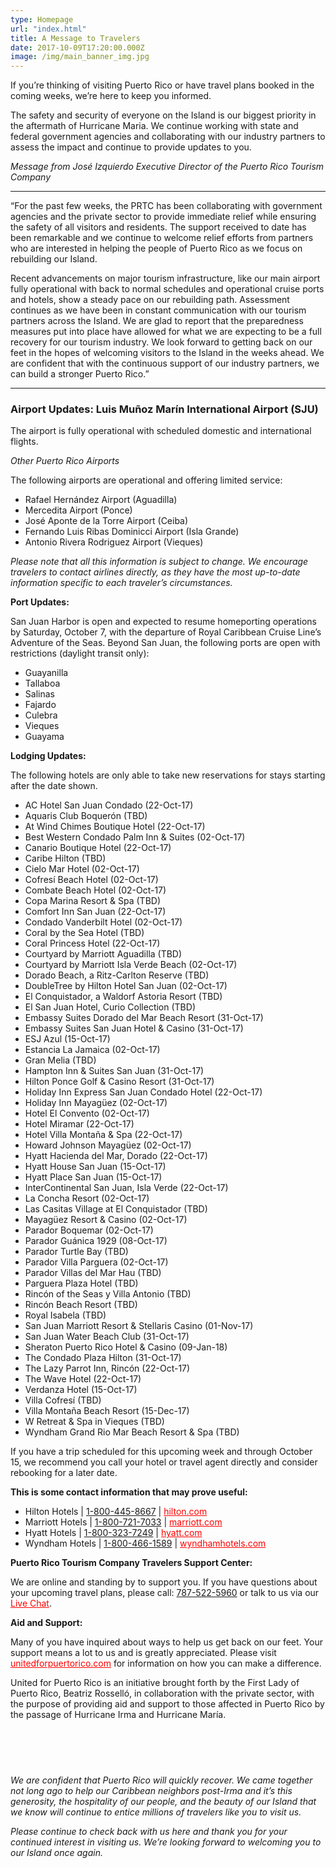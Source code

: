 ```yaml
---
type: Homepage
url: "index.html"
title: A Message to Travelers
date: 2017-10-09T17:20:00.000Z
image: /img/main_banner_img.jpg
---
```


If you’re thinking of visiting Puerto Rico or have travel plans booked in the coming weeks, we’re here to keep you informed.

The safety and security of everyone on the Island is our biggest priority in the aftermath of Hurricane Maria. We continue working with state and federal government agencies and collaborating with our industry partners to assess the impact and continue to provide updates to you.

*Message from José Izquierdo Executive Director of the Puerto Rico Tourism Company*

* * *

“For the past few weeks, the PRTC has been collaborating with government agencies and the private sector to provide immediate relief while ensuring the safety of all visitors and residents. The support received to date has been remarkable and we continue to welcome relief efforts from partners who are interested in helping the people of Puerto Rico as we focus on rebuilding our Island.

Recent advancements on major tourism infrastructure, like our main airport fully operational with back to normal schedules and operational cruise ports and hotels, show a steady pace on our rebuilding path. Assessment continues as we have been in constant communication with our tourism partners across the Island. We are glad to report that the preparedness measures put into place have allowed for what we are expecting to be a full recovery for our tourism industry. We look forward to getting back on our feet in the hopes of welcoming visitors to the Island in the weeks ahead. We are confident that with the continuous support of our industry partners, we can build a stronger Puerto Rico.”

* * *

### **Airport Updates:** Luis Muñoz Marín International Airport (SJU)


The airport is fully operational with scheduled domestic and international flights.

*Other Puerto Rico Airports*

The following airports are operational and offering limited service:

*   Rafael Hernández Airport (Aguadilla)
*   Mercedita Airport (Ponce)
*   José Aponte de la Torre Airport (Ceiba)
*   Fernando Luis Ribas Dominicci Airport (Isla Grande)
*   Antonio Rivera Rodriguez Airport (Vieques)

*Please note that all this information is subject to change. We encourage travelers to contact airlines directly, as they have the most up-to-date information specific to each traveler’s circumstances.*

**Port Updates:**

San Juan Harbor is open and expected to resume homeporting operations by Saturday, October 7, with the departure of Royal Caribbean Cruise Line’s Adventure of the Seas. Beyond San Juan, the following ports are open with restrictions (daylight transit only):

*   Guayanilla
*   Tallaboa
*   Salinas
*   Fajardo
*   Culebra
*   Vieques
*   Guayama

**Lodging Updates:**

The following hotels are only able to take new reservations for stays starting after the date shown.

*	AC Hotel San Juan Condado (22-Oct-17)
*	Aquaris Club Boquerón (TBD)
*	At Wind Chimes Boutique Hotel (22-Oct-17)
*	Best Western Condado Palm Inn & Suites (02-Oct-17)
*	Canario Boutique Hotel (22-Oct-17)
*	Caribe Hilton (TBD)
*	Cielo Mar Hotel (02-Oct-17)
*	Cofresí Beach Hotel (02-Oct-17)
*	Combate Beach Hotel (02-Oct-17)
*	Copa Marina Resort & Spa (TBD)
*	Comfort Inn San Juan (22-Oct-17)
*	Condado Vanderbilt Hotel (02-Oct-17)
*	Coral by the Sea Hotel (TBD)
*	Coral Princess Hotel (22-Oct-17)
*	Courtyard by Marriott Aguadilla (TBD)
*	Courtyard by Marriott Isla Verde Beach (02-Oct-17)
*	Dorado Beach, a Ritz-Carlton Reserve (TBD)
*	DoubleTree by Hilton Hotel San Juan (02-Oct-17)
*	El Conquistador, a Waldorf Astoria Resort (TBD)
*	El San Juan Hotel, Curio Collection (TBD)
*	Embassy Suites Dorado del Mar Beach Resort (31-Oct-17)
*	Embassy Suites San Juan Hotel & Casino (31-Oct-17)
*	ESJ Azul (15-Oct-17)
*	Estancia La Jamaica (02-Oct-17)
*	Gran Melia (TBD)
*	Hampton Inn & Suites San Juan (31-Oct-17)
*	Hilton Ponce Golf & Casino Resort (31-Oct-17)
*	Holiday Inn Express San Juan Condado Hotel (22-Oct-17)
*	Holiday Inn Mayagüez (02-Oct-17)
*	Hotel El Convento (02-Oct-17)
*	Hotel Miramar (22-Oct-17)
*	Hotel Villa Montaña & Spa (22-Oct-17)
*	Howard Johnson Mayagüez (02-Oct-17)
*	Hyatt Hacienda del Mar, Dorado (22-Oct-17)
*	Hyatt House San Juan (15-Oct-17)
*	Hyatt Place San Juan (15-Oct-17)
*	InterContinental San Juan, Isla Verde (22-Oct-17)
*	La Concha Resort (02-Oct-17)
*	Las Casitas Village at El Conquistador (TBD)
*	Mayagüez Resort & Casino (02-Oct-17)
*	Parador Boquemar (02-Oct-17)
*	Parador Guánica 1929 (08-Oct-17)
*	Parador Turtle Bay (TBD)
*	Parador Villa Parguera (02-Oct-17)
*	Parador Villas del Mar Hau (TBD)
*	Parguera Plaza Hotel (TBD)
*	Rincón of the Seas y Villa Antonio (TBD)
*	Rincón Beach Resort (TBD)
*	Royal Isabela (TBD)
*	San Juan Marriott Resort & Stellaris Casino (01-Nov-17)
*	San Juan Water Beach Club (31-Oct-17)
*	Sheraton Puerto Rico Hotel & Casino (09-Jan-18)
*	The Condado Plaza Hilton (31-Oct-17)
*	The Lazy Parrot Inn, Rincón (22-Oct-17)
*	The Wave Hotel (22-Oct-17)
*	Verdanza Hotel (15-Oct-17)
*	Villa Cofresí (TBD)
*	Villa Montaña Beach Resort (15-Dec-17)
*	W Retreat & Spa in Vieques (TBD)
*	Wyndham Grand Rio Mar Beach Resort & Spa (TBD)

If you have a trip scheduled for this upcoming week and through October 15, we recommend you call your hotel or travel agent directly and consider rebooking for a later date.

**This is some contact information that may prove useful:**

*   Hilton Hotels | [1-800-445-8667][1] | <a target="_blank" style="color: red !important;" href="http://www3.hilton.com/">hilton.com </a>
*   Marriott Hotels | [1-800-721-7033][2] | <a target="_blank" style="color: red !important;" href="https://www.marriott.com">marriott.com</a>
*   Hyatt Hotels | [1-800-323-7249][3] | <a target="_blank" style="color: red !important;" href="https://www.hyatt.com/">hyatt.com</a>
*   Wyndham Hotels | [1-800-466-1589][4] | <a target="_blank" style="color: red !important;" href="https://www.wyndhamhotels.com/">wyndhamhotels.com </a>

**Puerto Rico Tourism Company Travelers Support Center:**

We are online and standing by to support you. If you have questions about your upcoming travel plans, please call: [787-522-5960][5] or talk to us via our <a target="_blank" style="color: red !important;" href="http://messenger.providesupport.com/messenger/eddinc.html">Live Chat</a>.

**Aid and Support:**

Many of you have inquired about ways to help us get back on our feet. Your support means a lot to us and is greatly appreciated. Please visit <a target="_blank" style="color: red !important;" href="http://unitedforpuertorico.com"> unitedforpuertorico.com</a> for information on how you can make a difference.

United for Puerto Rico is an initiative brought forth by the First Lady of Puerto Rico, Beatriz Rosselló, in collaboration with the private sector, with the purpose of providing aid and support to those affected in Puerto Rico by the passage of Hurricane Irma and Hurricane María.

<div style="width: 100%;height: 60px;"></div>

*We are confident that Puerto Rico will quickly recover. We came together not long ago to help our Caribbean neighbors post-Irma and it’s this generosity, the hospitality of our people, and the beauty of our Island that we know will continue to entice millions of travelers like you to visit us.*

*Please continue to check back with us here and thank you for your continued interest in visiting us. We’re looking forward to welcoming you to our Island once again.*

 [1]: tel:+18004458667
 [2]: tel:+18007217033
 [3]: tel:+18003237249
 [4]: tel:+18004661589
 [5]: tel:+17875225960
